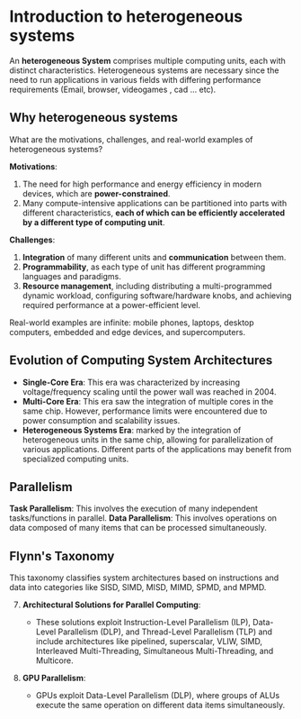 
# Introduction to heterogeneous systems

An **heterogeneous System** comprises multiple computing units, each with distinct characteristics. Heterogeneous systems are necessary since the need to run applications in various fields with differing performance requirements (Email, browser, videogames , cad ... etc). 

## Why heterogeneous systems

What are the motivations, challenges, and real-world examples of heterogeneous systems?

**Motivations**:

1. The need for high performance and energy efficiency in modern devices, which are **power-constrained**.
2. Many compute-intensive applications can be partitioned into parts with different characteristics, **each of which can be efficiently accelerated by a different type of computing unit**.

**Challenges**:

1. **Integration** of many different units and **communication** between them.
2. **Programmability**, as each type of unit has different programming languages and paradigms.
3. **Resource management**, including distributing a multi-programmed dynamic workload, configuring software/hardware knobs, and achieving required performance at a power-efficient level.

Real-world examples are infinite: mobile phones, laptops, desktop computers, embedded and edge devices, and supercomputers. 

## Evolution of Computing System Architectures
    
- **Single-Core Era**: This era was characterized by increasing voltage/frequency scaling until the power wall was reached in 2004.
- **Multi-Core Era**: This era saw the integration of multiple cores in the same chip. However, performance limits were encountered due to power consumption and scalability issues.
- **Heterogeneous Systems Era**: marked by the integration of heterogeneous units in the same chip, allowing for parallelization of various applications. Different parts of the applications may benefit from specialized computing units.

## Parallelism 

**Task Parallelism**: This involves the execution of many independent tasks/functions in parallel.
**Data Parallelism**: This involves operations on data composed of many items that can be processed simultaneously.

## Flynn's Taxonomy
    
This taxonomy classifies system architectures based on instructions and data into categories like SISD, SIMD, MISD, MIMD, SPMD, and MPMD.

7. **Architectural Solutions for Parallel Computing**:
    - These solutions exploit Instruction-Level Parallelism (ILP), Data-Level Parallelism (DLP), and Thread-Level Parallelism (TLP) and include architectures like pipelined, superscalar, VLIW, SIMD, Interleaved Multi-Threading, Simultaneous Multi-Threading, and Multicore.

1. **GPU Parallelism**:
    - GPUs exploit Data-Level Parallelism (DLP), where groups of ALUs execute the same operation on different data items simultaneously.
